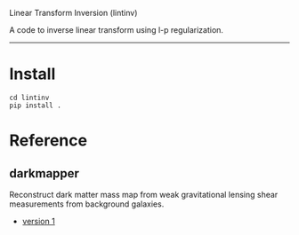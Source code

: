 Linear Transform Inversion (lintinv)

A code to inverse linear transform using l-p regularization.

---
# Install

```shell
cd lintinv
pip install .
```

# Reference

## darkmapper

Reconstruct dark matter mass map from weak gravitational lensing shear
measurements from background galaxies.

+ [version 1](https://ui.adsabs.harvard.edu/abs/2021ApJ...916...67L/abstract)
